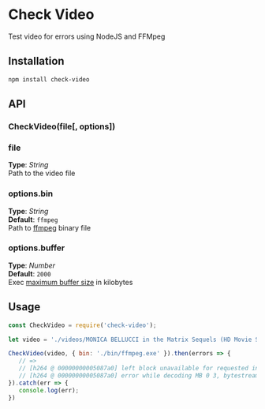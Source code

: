 # Check Video   
Test video for errors using NodeJS and FFMpeg



## Installation
```bash
npm install check-video
```


## API

### CheckVideo(file[, options])

### file
**Type**: _String_   
Path to the video file


### options.bin
**Type**: _String_  
**Default**: `ffmpeg`  
Path to [ffmpeg](http://ffmpeg.org/download.html) binary file  


### options.buffer
**Type**: _Number_  
**Default**: `2000`  
Exec [maximum buffer size](https://nodejs.org/api/child_process.html#child_process_child_process_exec_command_options_callback) in kilobytes




## Usage
```javascript
const CheckVideo = require('check-video');

let video = './videos/MONICA BELLUCCI in the Matrix Sequels (HD Movie Scenes).mp4';

CheckVideo(video, { bin: './bin/ffmpeg.exe' }).then(errors => {
   // =>
   // [h264 @ 00000000005087a0] left block unavailable for requested intra4x4 mode -1 at 0 3
   // [h264 @ 00000000005087a0] error while decoding MB 0 3, bytestream 28606
}).catch(err => {
   console.log(err);
})

```

